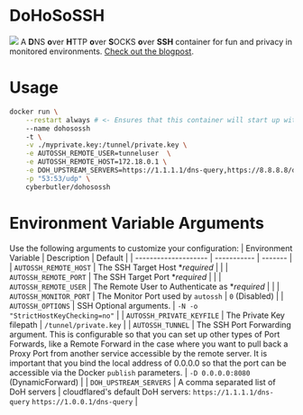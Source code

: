 
# DoHoSoSSH
[![](https://img.shields.io/badge/Docker-cyberbutler/dohosossh-2496ED?style=flat-square&logo=Docker)](https://hub.docker.com/repository/docker/cyberbutler/dohosossh)
A **D**NS **o**ver **H**TTP **o**ver **S**OCKS **o**ver **SSH** container for fun and privacy in monitored environments. [Check out the blogpost](#).

# Usage
```bash
docker run \
    --restart always # <- Ensures that this container will start up with the Docker daemon in case of a system reboot
    --name dohosossh
    -t \
    -v ./myprivate.key:/tunnel/private.key \
    -e AUTOSSH_REMOTE_USER=tunneluser  \
    -e AUTOSSH_REMOTE_HOST=172.18.0.1 \
    -e DOH_UPSTREAM_SERVERS=https://1.1.1.1/dns-query,https://8.8.8.8/dns-query \
    -p "53:53/udp" \
    cyberbutler/dohosossh
```

# Environment Variable Arguments
Use the following arguments to customize your configuration:
| Environment Variable | Description | Default |
| -------------------- | ----------- | ------- | 
| `AUTOSSH_REMOTE_HOST` | The SSH Target Host **required* | |
| `AUTOSSH_REMOTE_PORT` | The SSH Target Port **required* | |
| `AUTOSSH_REMOTE_USER` | The Remote User to Authenticate as **required* | |
| `AUTOSSH_MONITOR_PORT` | The Monitor Port used by `autossh` | `0` (Disabled) |
| `AUTOSSH_OPTIONS` | SSH Optional arguments. | `-N -o "StrictHostKeyChecking=no"` |
| `AUTOSSH_PRIVATE_KEYFILE` | The Private Key filepath | `/tunnel/private.key` | 
| `AUTOSSH_TUNNEL` | The SSH Port Forwarding argument. This is configurable so that you can set up other types of Port Forwards, like a Remote Forward in the case where you want to pull back a Proxy Port from another service accessible by the remote server. It is important that you bind the local address of 0.0.0.0 so that the port can be accessible via the Docker `publish` parameters. | `-D 0.0.0.0:8080` (DynamicForward) |
| `DOH_UPSTREAM_SERVERS` |  A comma separated list of DoH servers | cloudflared's default DoH servers: `https://1.1.1.1/dns-query` `https://1.0.0.1/dns-query` |

